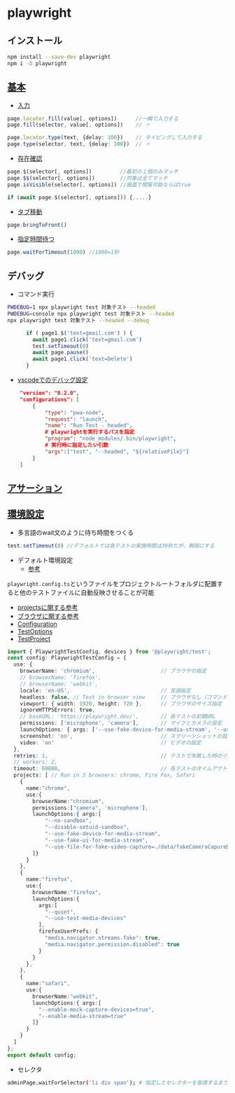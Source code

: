 # playwright

## インストール

```sh
npm install --save-dev playwright
npm i -D playwright
```

## [基本](https://playwright.dev/docs/api/class-page)

* [入力](https://playwright.dev/docs/api/class-locator#locator-fill)

```typescript
page.locator.fill(value[, options])      //一瞬で入力する
page.fill(selector, value[, options])    // 〃

page.locator.type(text, {delay: 100})​    // タイピングして入力する
page.type(selector, text, {delay: 100})​  // 〃
```

* [存在確認](https://playwright.dev/docs/api/class-page#page-query-selector)

```typescript
page.$(selector[, options])         //最初の１個のみマッチ
page.$$(selector[, options])        //対象は全てマッチ
page.isVisible(selector[, options])​ //画面で閲覧可能ならばtrue

if (await page.$(selector[, options])) {.....}
```

* [タブ移動](https://playwright.dev/docs/api/class-page#page-bring-to-front)

```typescript
page.bringToFront()
```

* [指定時間待つ](https://playwright.dev/docs/api/class-page#page-wait-for-timeout)

```typescript
page.waitForTimeout(1000) //1000=1秒
```

## デバッグ

* コマンド実行

```sh
PWDEBUG=1 npx playwright test 対象テスト --headed
PWDEBUG=console npx playwright test 対象テスト --headed
npx playwright test 対象テスト --headed --debug
```

```typescript
      if ( page1.$('text=gmail.com') ) {
        await page1.click('text=gmail.com')
        test.setTimeout(0)
        await page.pause()
        await page1.click('text=Delete')
      }
```

* [vscodeでのデバッグ設定](https://qiita.com/sakamoto66/items/d7a0977601ec94b88e98)

```json
    "version": "0.2.0",
    "configurations": [
        {
            "type": "pwa-node",
            "request": "launch",
            "name": "Run Test - headed",
            # playwrightを実行するパスを指定
            "program": "node_modules/.bin/playwright",
            # 実行時に指定したい引数
            "args":["test", "--headed", "${relativeFile}"]
        }
    ]
```

## [アサーション](https://playwright.dev/docs/test-assertions)

## [環境設定](https://playwright.dev/docs/api/class-testoptions)

* 多言語のwait文のように待ち時間をつくる

```typescript
test.setTimeout(0) //デフォルトでは各テストの実施時間は30秒だが、無限にする
```

* デフォルト環境設定
  * [参考](https://playwright.dev/docs/api/class-testoptions)

`playwright.config.ts`というファイルをプロジェクトルートフォルダに配置すると他のテストファイルに自動反映させることが可能

* [projectsに関する参考](https://github.com/microsoft/playwright/issues/2973#issuecomment-971608969)
* [ブラウザに関する参考](https://webrtc.org/getting-started/testing)
* [Configuration](https://playwright.dev/docs/test-configuration)
* [TestOptions](https://playwright.dev/docs/api/class-testoptions#test-options-launch-options)
* [TestProject](https://playwright.dev/docs/api/class-testproject)

```typescript
import { PlaywrightTestConfig, devices } from '@playwright/test';
const config: PlaywrightTestConfig = {
  use: {
    browserName: 'chromium',                     // ブラウザの指定
    // browserName: 'firefox',
    // browserName: 'webkit',
    locale: 'en-US',                             // 言語指定
    headless: false, // Test in browser view     // ブラウザなし（コマンドのみ）かどうか
    viewport: { width: 1920, height: 720 },      // ブラウザのサイズ指定
    ignoreHTTPSErrors: true,
    // baseURL: 'https://playwright.dev/',       // 各テストの初期URL
    permissions: ['microphone', 'camera'],       // マイクとカメラの設定
    launchOptions: { args: ['--use-fake-device-for-media-stream', '--use-fake-ui-for-media-stream'] },
    screenshot: 'on',                            // スクリーンショットの設定
    video: 'on'                                  // ビデオの設定
  },
  retries: 1,                                    // テストで失敗した時のリトライ回数。デフォルトでは0なのでリトライなし
  // workers: 2,
  timeout: 60000,                                // 各テストのタイムアウト時間設定。1000=1秒。60000=1分
  projects: [ // Run in 3 browsers: chrome, Fire Fox, Safari
    {
      name:"chrome",
      use:{
        browserName:"chromium",
        permissions:["camera", 'microphone'],
        launchOptions:{ args:[
            "--no-sandbox",
            "--disable-setuid-sandbox",
            "--use-fake-device-for-media-stream",
            "--use-fake-ui-for-media-stream",
            "--use-file-for-fake-video-capture=./data/fakeCameraCapureDP.y4m"
        ]}
      }
    },
    {
      name:"firefox",
      use:{
        browserName:"firefox",
        launchOptions:{
          args:[
            "--quiet",
            "--use-test-media-devices" 
          ],
          firefoxUserPrefs: { 
            "media.navigator.streams.fake": true,
            "media.navigator.permission.disabled": true 
          }
        }             
      },
    },
    {
      name:"safari",
      use:{
        browserName:"webkit",
        launchOptions:{ args:[
          "--enable-mock-capture-devices=true",
          "--enable-media-stream=true"
        ]}
      }
    }
  ]
};
export default config;
```

* セレクタ

```sh
adminPage.waitForSelector('li div span'); # 指定したセレクターを取得するまで待つ
```
